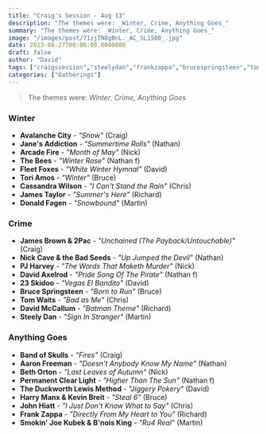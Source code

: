 ```yaml
---
title: "Craig's Session - Aug 13"
description: "The themes were: _Winter, Crime, Anything Goes_"
summary: "The themes were: _Winter, Crime, Anything Goes_"
image: "/images/post/71zjTN8gBnL._AC_SL1500_.jpg"
date: 2013-08-27T00:00:00.0000000
draft: false
author: "David"
tags: ["craigssession","steelydan","frankzappa","brucespringsteen","tomwaits","nickcaveandthebadseeds","johnhiatt","jamestaylor","donaldfagen","pjharvey","arcadefire","davidaxelrod","cassandrawilson","toriamos","bethorton","fleetfoxes","theduckworthlewismethod","thebees","23skidoo","bandofskulls","aaronfreeman","avalanchecity","davidmccallum","janesaddiction","jamesbrownand2pac","permanentclearlight","harrymanxandkevinbreit","smokinjoekubekandbnoisking"]
categories: ["Gatherings"]
---
```

> The themes were: _Winter, Crime, Anything Goes_
### Winter
- **Avalanche City** - _"Snow"_ (Craig)
- **Jane's Addiction** - _"Summertime Rolls"_ (Nathan)
- **Arcade Fire** - _"Month of May"_ (Nick)
- **The Bees** - _"Winter Rose"_ (Nathan f)
- **Fleet Foxes** - _"White Winter Hymnal"_ (David)
- **Tori Amos** - _"Winter"_ (Bruce)
- **Cassandra Wilson** - _"I Can't Stand the Rain"_ (Chris)
- **James Taylor** - _"Summer's Here"_ (Richard)
- **Donald Fagen** - _"Snowbound"_ (Martin)
### Crime
- **James Brown & 2Pac** - _"Unchained (The Payback/Untouchable)"_ (Craig)
- **Nick Cave & the Bad Seeds** - _"Up Jumped the Devil"_ (Nathan)
- **PJ Harvey** - _"The Words That Maketh Murder"_ (Nick)
- **David Axelrod** - _"Pride Song Of The Pirate"_ (Nathan f)
- **23 Skidoo** - _"Vegas El Bandito"_ (David)
- **Bruce Springsteen** - _"Born to Run"_ (Bruce)
- **Tom Waits** - _"Bad as Me"_ (Chris)
- **David McCallum** - _"Batman Theme"_ (Richard)
- **Steely Dan** - _"Sign In Stranger"_ (Martin)
### Anything Goes
- **Band of Skulls** - _"Fires"_ (Craig)
- **Aaron Freeman** - _"Doesn't Anybody Know My Name"_ (Nathan)
- **Beth Orton** - _"Last Leaves of Autumn"_ (Nick)
- **Permanent Clear Light** - _"Higher Than The Sun"_ (Nathan f)
- **The Duckworth Lewis Method** - _"Jiggery Pokery"_ (David)
- **Harry Manx & Kevin Breit** - _"Steal 6"_ (Bruce)
- **John Hiatt** - _"I Just Don't Know What to Say"_ (Chris)
- **Frank Zappa** - _"Directly From My Heart to You"_ (Richard)
- **Smokin' Joe Kubek & B'nois King** - _"Ru4 Real"_ (Martin)
